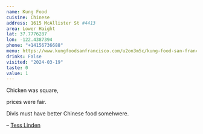 ```yaml
---
name: Kung Food
cuisine: Chinese
address: 1615 McAllister St #4413
area: Lower Haight
lat: 37.7776287
lon: -122.4387394
phone: "+14156736688"
menu: https://www.kungfoodsanfrancisco.com/u2on3m5c/kung-food-san-francisco-94115/order-online#menu
drinks: False
visited: "2024-03-19"
taste: 0
value: 1
---
```


Chicken was square,

prices were fair.

Divis must have better Chinese food somehwere.

– [Tess Linden](https://www.linkedin.com/in/tess-linden-32962761)
